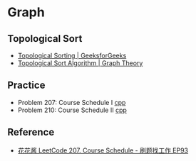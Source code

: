 # Graph

## Topological Sort

- [Topological Sorting | GeeksforGeeks](https://www.youtube.com/watch?v=Q9PIxaNGnig)
- [Topological Sort Algorithm | Graph Theory](https://www.youtube.com/watch?v=eL-KzMXSXXI)

## Practice

- Problem 207: Course Schedule I [cpp](../cpp/207.cpp)
- Problem 210: Course Schedule II [cpp](../cpp/210.cpp)

## Reference

- [花花酱 LeetCode 207. Course Schedule - 刷题找工作 EP93](https://www.youtube.com/watch?v=M6SBePBMznU)